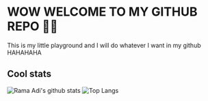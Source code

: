 <p align="center">
  <h1>WOW WELCOME TO MY GITHUB REPO 🤯🤯</h1>
  <span>This is my little playground and I will do whatever I want in my github HAHAHAHA</span>
</p>

## Cool stats
![Rama Adi's github stats](https://github-readme-stats.vercel.app/api?username=rama-adi) ![Top Langs](https://github-readme-stats.vercel.app/api/top-langs/?username=anuraghazra&layout=compact)

<!--
**rama-adi/rama-adi** is a ✨ _special_ ✨ repository because its `README.md` (this file) appears on your GitHub profile.

Here are some ideas to get you started:

- 🔭 I’m currently working on ...
- 🌱 I’m currently learning ...
- 👯 I’m looking to collaborate on ...
- 🤔 I’m looking for help with ...
- 💬 Ask me about ...
- 📫 How to reach me: ...
- 😄 Pronouns: ...
- ⚡ Fun fact: ...
-->
